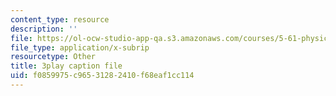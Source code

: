 ```yaml
---
content_type: resource
description: ''
file: https://ol-ocw-studio-app-qa.s3.amazonaws.com/courses/5-61-physical-chemistry-fall-2017/f0859975c96531282410f68eaf1cc114_lfH99vfhiI4.srt
file_type: application/x-subrip
resourcetype: Other
title: 3play caption file
uid: f0859975-c965-3128-2410-f68eaf1cc114
---
```

